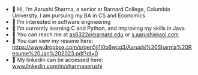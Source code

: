 - 👋 Hi, I’m Aarushi Sharma, a senior at Barnard College, Columbia University. I am pursuing my BA in CS and Economics
- 👀 I’m interested in software engineering
- 🌱 I’m currently learning C and Python, and improving my skills in Java
- :email: You can reach me at as6322@barnard.edu or s.aarushi@aol.com
- :file_folder: You can view my resume here: https://www.dropbox.com/s/qen5ji1l0b6wcg3/Aarushi%20Sharma%20Resume%20Jan%202023.pdf?dl=0
- :link: My linkedin can be accessed here: www.linkedin.com/in/sharmaaarushi

<!---
sharma-aarushi/sharma-aarushi is a ✨ special ✨ repository because its `README.md` (this file) appears on your GitHub profile.
You can click the Preview link to take a look at your changes.
--->
